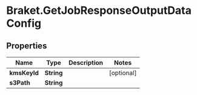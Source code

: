 # Braket.GetJobResponseOutputDataConfig

## Properties

Name | Type | Description | Notes
------------ | ------------- | ------------- | -------------
**kmsKeyId** | **String** |  | [optional] 
**s3Path** | **String** |  | 


